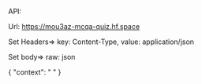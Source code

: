 API: 

Url: https://mou3az-mcqa-quiz.hf.space

Set Headers=> key: Content-Type, value: application/json

Set body=> raw: json

{
    "context": " "
}
